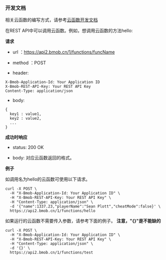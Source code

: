 ### 开发文档

相关云函数的编写方式，请参考[云函数开发文档](http://doc.bmob.cn/cloud_function/web/develop_doc/)

在REST API中可以调用云函数。例如，想调用云函数的方法hello:


**请求**

- url ：https://api2.bmob.cn/1/functions/funcName

- method ：POST

- header:

```
X-Bmob-Application-Id: Your Application ID
X-Bmob-REST-API-Key: Your REST API Key
Content-Type: application/json
```

- body:

```
{
  key1 : value1,
  key2 : value2,
  ...
}
```

**成功时响应**

- status: 200 OK

- body: 对应云函数返回的格式。

**例子**

如调用名为hello的云函数可使用以下请求。

```
curl -X POST \
  -H "X-Bmob-Application-Id: Your Application ID" \
  -H "X-Bmob-REST-API-Key: Your REST API Key" \
  -H "Content-Type: application/json" \
  -d '{"name":1337.23,"playerName":"Sean Plott","cheatMode":false}' \
  https://api2.bmob.cn/1/functions/hello
```

如果运行的云函数不需要传入参数，请参考下面的例子。
**注意，"{}"是不能缺的**

```
curl -X POST \
  -H "X-Bmob-Application-Id: Your Application ID" \
  -H "X-Bmob-REST-API-Key: Your REST API Key" \
  -H "Content-Type: application/json" \
  -d '{}' \
  https://api2.bmob.cn/1/functions/test
```


